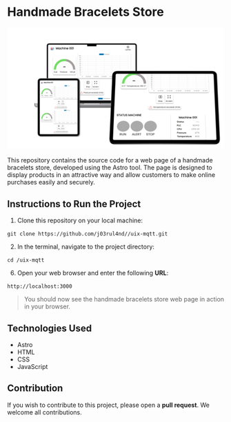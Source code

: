 # Handmade Bracelets Store
![](./docs/portada_readme.png)

This repository contains the source code for a web page of a handmade bracelets store, developed using the Astro tool. The page is designed to display products in an attractive way and allow customers to make online purchases easily and securely.

## Instructions to Run the Project
1. Clone this repository on your local machine:
```
git clone https://github.com/j03rul4nd//uix-mqtt.git
```
2. In the terminal, navigate to the project directory:
```
cd /uix-mqtt
```
6. Open your web browser and enter the following **URL**:
```
http://localhost:3000
```
>You should now see the handmade bracelets store web page in action in your browser.
## Technologies Used
- Astro
- HTML
- CSS
- JavaScript
## Contribution
If you wish to contribute to this project, please open a **pull request**. We welcome all contributions.
